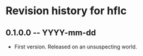 # Revision history for hflc

## 0.1.0.0  -- YYYY-mm-dd

* First version. Released on an unsuspecting world.
